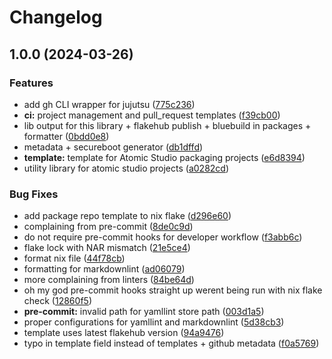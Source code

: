 # Changelog

## 1.0.0 (2024-03-26)


### Features

* add gh CLI wrapper for jujutsu ([775c236](https://github.com/atomic-studio-org/Utility-Flake-Library/commit/775c2367e85d2b636f260817d9371fdc145cab95))
* **ci:** project management and pull_request templates ([f39cb00](https://github.com/atomic-studio-org/Utility-Flake-Library/commit/f39cb004d68be04b9cbff797f51dd73bda330c66))
* lib output for this library + flakehub publish + bluebuild in packages + formatter ([0bdd0e8](https://github.com/atomic-studio-org/Utility-Flake-Library/commit/0bdd0e80f24c3f6c096a5dd3e355dfbb9207c7a3))
* metadata + secureboot generator ([db1dffd](https://github.com/atomic-studio-org/Utility-Flake-Library/commit/db1dffd3e2b864874e855604e63a36aa76fdbc3b))
* **template:** template for Atomic Studio packaging projects ([e6d8394](https://github.com/atomic-studio-org/Utility-Flake-Library/commit/e6d8394f41c378d0bdd0cb8b2c69cbe556ec37e8))
* utility library for atomic studio projects ([a0282cd](https://github.com/atomic-studio-org/Utility-Flake-Library/commit/a0282cdb0c0c146189873491468ccf3f037bc383))


### Bug Fixes

* add package repo template to nix flake ([d296e60](https://github.com/atomic-studio-org/Utility-Flake-Library/commit/d296e60da5934e53f1d8df156ea9d00953aee664))
* complaining from pre-commit ([8de0c9d](https://github.com/atomic-studio-org/Utility-Flake-Library/commit/8de0c9dfb2130bb860dc9edf47e22e047bc26752))
* do not require pre-commit hooks for developer workflow ([f3abb6c](https://github.com/atomic-studio-org/Utility-Flake-Library/commit/f3abb6c070406cdbdaaff9e9ba2fc26d5a4b0059))
* flake lock with NAR mismatch ([21e5ce4](https://github.com/atomic-studio-org/Utility-Flake-Library/commit/21e5ce4fbfc7a05dae509ab99822d6c000ab25fa))
* format nix file ([44f78cb](https://github.com/atomic-studio-org/Utility-Flake-Library/commit/44f78cbc1b64444c9bb8d985a5ab0bd8676c71ab))
* formatting for markdownlint ([ad06079](https://github.com/atomic-studio-org/Utility-Flake-Library/commit/ad06079dee02b79aaa583185bcd554748d1fe016))
* more complaining from linters ([84be64d](https://github.com/atomic-studio-org/Utility-Flake-Library/commit/84be64d1acc951c0272189c89b8fa39cf8dc7d00))
* oh my god pre-commit hooks straight up werent being run with nix flake check ([12860f5](https://github.com/atomic-studio-org/Utility-Flake-Library/commit/12860f5d4c4ab13010617651f45b57b763a355fb))
* **pre-commit:** invalid path for yamllint store path ([003d1a5](https://github.com/atomic-studio-org/Utility-Flake-Library/commit/003d1a598e0bbb0202b7a33071d70cf4b3ab8462))
* proper configurations for yamllint and markdownlint ([5d38cb3](https://github.com/atomic-studio-org/Utility-Flake-Library/commit/5d38cb38fefa890c82609c1436573463d0d3c4af))
* template uses latest flakehub version ([94a9476](https://github.com/atomic-studio-org/Utility-Flake-Library/commit/94a94762e30ce9edd12797ff01863090f5ead7c5))
* typo in template field instead of templates + github metadata ([f0a5769](https://github.com/atomic-studio-org/Utility-Flake-Library/commit/f0a57699709b82c7ea80c0e5d033cb4c380db82d))
